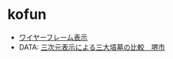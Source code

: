 # kofun
 
- [ワイヤーフレーム表示](https://code4fukui.github.io/kofun/test.html)
- DATA: [三次元表示による三大墳墓の比較　堺市](https://www.city.sakai.lg.jp/kanko/rekishi/dkofun/3dhikaku/funbohikaku.html)

